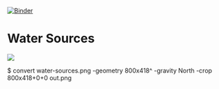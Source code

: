[![Binder](http://mybinder.org/badge.svg)](http://beta.mybinder.org/v2/gh/MHenderson/water-sources/master?urlpath=rstudio)

# Water Sources

![](water-sources.png)

$ convert water-sources.png -geometry 800x418^ -gravity North -crop 800x418+0+0 out.png
